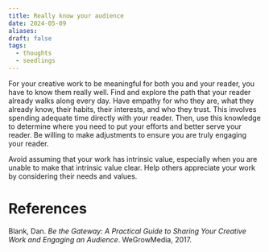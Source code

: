 ```yaml
---
title: Really know your audience
date: 2024-05-09
aliases: 
draft: false
tags:
  - thoughts
  - seedlings
---
```

For your creative work to be meaningful for both you and your reader, you have to know them really well. Find and explore the path that your reader already walks along every day. Have empathy for who they are, what they already know, their habits, their interests, and who they trust. This involves spending adequate time directly with your reader. Then, use this knowledge to determine where you need to put your efforts and better serve your reader. Be willing to make adjustments to ensure you are truly engaging your reader.

Avoid assuming that your work has intrinsic value, especially when you are unable to make that intrinsic value clear. Help others appreciate your work by considering their needs and values.

# References

Blank, Dan. _Be the Gateway: A Practical Guide to Sharing Your Creative Work and Engaging an Audience_. WeGrowMedia, 2017.